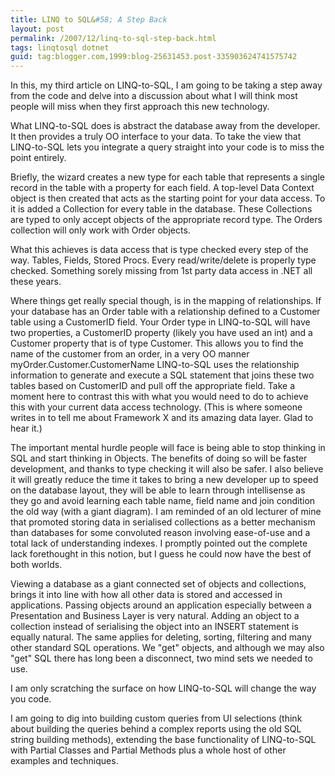 ```yaml
---
title: LINQ to SQL&#58; A Step Back
layout: post
permalink: /2007/12/linq-to-sql-step-back.html
tags: linqtosql dotnet
guid: tag:blogger.com,1999:blog-25631453.post-335903624741575742
---
```


In this, my third article on LINQ-to-SQL, I am going to be taking a step away from the code and delve into a discussion about what I will think most people will miss when they first approach this new technology.

<!-- more -->

What LINQ-to-SQL does is abstract the database away from the developer. It then provides a truly OO interface to your data.    To take the view that LINQ-to-SQL lets you integrate a query straight into your code is to miss the point entirely.

Briefly, the wizard creates a new type for each table that represents a single record in the table with a property for each field. A top-level Data Context object is then created that acts as the starting point for your data access. To it is added a Collection for every table in the database. These Collections are typed to only accept objects of the appropriate record type. The Orders collection will only work with Order objects.

What this achieves is data access that is type checked every step of the way. Tables, Fields, Stored Procs. Every read/write/delete is properly type checked. Something sorely missing from 1st party data access in .NET all these years.

Where things get really special though, is in the mapping of relationships. If your database has an Order table with a relationship defined to a Customer table using a CustomerID field. Your Order type in LINQ-to-SQL will have two properties, a CustomerID property (likely you have used an int) and a Customer property that is of type Customer.    This allows you to find the name of the customer from an order, in a very OO manner myOrder.Customer.CustomerName     LINQ-to-SQL uses the relationship information to generate and execute a SQL statement that joins these two tables based on CustomerID and pull off the appropriate field. Take a moment here to contrast this with what you would need to do to achieve this with your current data access technology.     (This is where someone writes in to tell me about Framework X and its amazing data layer. Glad to hear it.)

The important mental hurdle people will face is being able to stop thinking in SQL and start thinking in Objects. The benefits of doing so will be faster development, and thanks to type checking it will also be safer. I also believe it will greatly reduce the time it takes to bring a new developer up to speed on the database layout, they will be able to learn through intellisense as they go and avoid learning each table name, field name and join condition the old way (with a giant diagram).    I am reminded of an old lecturer of mine that promoted storing data in serialised collections as a better mechanism than databases for some convoluted reason involving ease-of-use and a total lack of understanding indexes. I promptly pointed out the complete lack forethought in this notion, but I guess he could now have the best of both worlds.

Viewing a database as a giant connected set of objects and collections, brings it into line with how all other data is stored and accessed in applications. Passing objects around an application especially between a Presentation and Business Layer is very natural. Adding an object to a collection instead of serialising the object into an INSERT statement is equally natural. The same applies for deleting, sorting, filtering and many other standard SQL operations. We "get" objects, and although we may also "get" SQL there has long been a disconnect, two mind sets we needed to use.

I am only scratching the surface on how LINQ-to-SQL will change the way you code.

I am going to dig into building custom queries from UI selections (think about building the queries behind a complex reports using the old SQL string building methods), extending the base functionality of LINQ-to-SQL with Partial Classes and Partial Methods plus a whole host of other examples and techniques.
